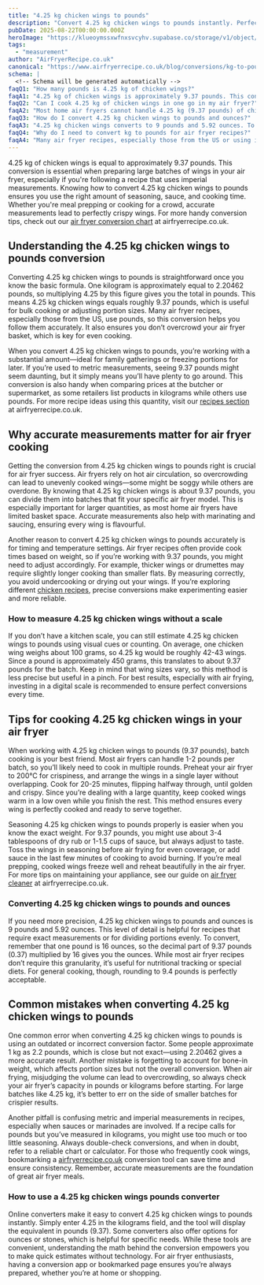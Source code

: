 ```yaml
---
title: "4.25 kg chicken wings to pounds"
description: "Convert 4.25 kg chicken wings to pounds instantly. Perfect your air fryer recipes with accurate measurements and cooking tips."
pubDate: 2025-08-22T00:00:00.000Z
heroImage: "https://klueoymssxwfnxsvcyhv.supabase.co/storage/v1/object/public/Shmucket/4-25-kg-chicken-wings-to-pounds.webp"
tags:
  - "measurement"
author: "AirFryerRecipe.co.uk"
canonical: "https://www.airfryerrecipe.co.uk/blog/conversions/kg-to-pounds/4-25-kg-chicken-wings-to-pounds"
schema: |
  <!-- Schema will be generated automatically -->
faqQ1: "How many pounds is 4.25 kg of chicken wings?"
faqA1: "4.25 kg of chicken wings is approximately 9.37 pounds. This conversion uses the standard factor where 1 kilogram equals 2.20462 pounds. It’s a useful measurement for bulk cooking or when following air fryer recipes that use imperial units."
faqQ2: "Can I cook 4.25 kg of chicken wings in one go in my air fryer?"
faqA2: "Most home air fryers cannot handle 4.25 kg (9.37 pounds) of chicken wings in one batch due to basket size limitations. Overcrowding leads to uneven cooking and soggy wings. It’s best to cook in batches of 1-2 pounds per round for crispy, perfectly cooked results."
faqQ3: "How do I convert 4.25 kg chicken wings to pounds and ounces?"
faqA3: "4.25 kg chicken wings converts to 9 pounds and 5.92 ounces. To calculate this, multiply the decimal part of the pounds (0.37) by 16, since there are 16 ounces in a pound. This level of precision is handy for recipes requiring exact measurements or portion control."
faqQ4: "Why do I need to convert kg to pounds for air fryer recipes?"
faqA4: "Many air fryer recipes, especially those from the US or using imperial measurements, provide cooking times and temperatures based on weight in pounds. Converting kilograms to pounds ensures you follow these instructions accurately, leading to better cooking results and avoiding under- or over-cooking."
---
```

<p>4.25 kg of chicken wings is equal to approximately 9.37 pounds. This conversion is essential when preparing large batches of wings in your air fryer, especially if you're following a recipe that uses imperial measurements. Knowing how to convert 4.25 kg chicken wings to pounds ensures you use the right amount of seasoning, sauce, and cooking time. Whether you're meal prepping or cooking for a crowd, accurate measurements lead to perfectly crispy wings. For more handy conversion tips, check out our <a href="https://www.airfryerrecipe.co.uk/air-fryer-conversion-chart">air fryer conversion chart</a> at airfryerrecipe.co.uk.</p>

<h2>Understanding the 4.25 kg chicken wings to pounds conversion</h2>
<p>Converting 4.25 kg chicken wings to pounds is straightforward once you know the basic formula. One kilogram is approximately equal to 2.20462 pounds, so multiplying 4.25 by this figure gives you the total in pounds. This means 4.25 kg chicken wings equals roughly 9.37 pounds, which is useful for bulk cooking or adjusting portion sizes. Many air fryer recipes, especially those from the US, use pounds, so this conversion helps you follow them accurately. It also ensures you don’t overcrowd your air fryer basket, which is key for even cooking.</p>
<p>When you convert 4.25 kg chicken wings to pounds, you’re working with a substantial amount—ideal for family gatherings or freezing portions for later. If you’re used to metric measurements, seeing 9.37 pounds might seem daunting, but it simply means you’ll have plenty to go around. This conversion is also handy when comparing prices at the butcher or supermarket, as some retailers list products in kilograms while others use pounds. For more recipe ideas using this quantity, visit our <a href="https://www.airfryerrecipe.co.uk/recipes">recipes section</a> at airfryerrecipe.co.uk.</p>

<h2>Why accurate measurements matter for air fryer cooking</h2>
<p>Getting the conversion from 4.25 kg chicken wings to pounds right is crucial for air fryer success. Air fryers rely on hot air circulation, so overcrowding can lead to unevenly cooked wings—some might be soggy while others are overdone. By knowing that 4.25 kg chicken wings is about 9.37 pounds, you can divide them into batches that fit your specific air fryer model. This is especially important for larger quantities, as most home air fryers have limited basket space. Accurate measurements also help with marinating and saucing, ensuring every wing is flavourful.</p>
<p>Another reason to convert 4.25 kg chicken wings to pounds accurately is for timing and temperature settings. Air fryer recipes often provide cook times based on weight, so if you’re working with 9.37 pounds, you might need to adjust accordingly. For example, thicker wings or drumettes may require slightly longer cooking than smaller flats. By measuring correctly, you avoid undercooking or drying out your wings. If you’re exploring different <a href="https://www.airfryerrecipe.co.uk/recipe-category/chicken">chicken recipes</a>, precise conversions make experimenting easier and more reliable.</p>

<h3>How to measure 4.25 kg chicken wings without a scale</h3>
<p>If you don’t have a kitchen scale, you can still estimate 4.25 kg chicken wings to pounds using visual cues or counting. On average, one chicken wing weighs about 100 grams, so 4.25 kg would be roughly 42-43 wings. Since a pound is approximately 450 grams, this translates to about 9.37 pounds for the batch. Keep in mind that wing sizes vary, so this method is less precise but useful in a pinch. For best results, especially with air frying, investing in a digital scale is recommended to ensure perfect conversions every time.</p>

<h2>Tips for cooking 4.25 kg chicken wings in your air fryer</h2>
<p>When working with 4.25 kg chicken wings to pounds (9.37 pounds), batch cooking is your best friend. Most air fryers can handle 1-2 pounds per batch, so you’ll likely need to cook in multiple rounds. Preheat your air fryer to 200°C for crispiness, and arrange the wings in a single layer without overlapping. Cook for 20-25 minutes, flipping halfway through, until golden and crispy. Since you’re dealing with a large quantity, keep cooked wings warm in a low oven while you finish the rest. This method ensures every wing is perfectly cooked and ready to serve together.</p>
<p>Seasoning 4.25 kg chicken wings to pounds properly is easier when you know the exact weight. For 9.37 pounds, you might use about 3-4 tablespoons of dry rub or 1-1.5 cups of sauce, but always adjust to taste. Toss the wings in seasoning before air frying for even coverage, or add sauce in the last few minutes of cooking to avoid burning. If you’re meal prepping, cooked wings freeze well and reheat beautifully in the air fryer. For more tips on maintaining your appliance, see our guide on <a href="https://www.airfryerrecipe.co.uk/air-fryer-cleaner">air fryer cleaner</a> at airfryerrecipe.co.uk.</p>

<h3>Converting 4.25 kg chicken wings to pounds and ounces</h3>
<p>If you need more precision, 4.25 kg chicken wings to pounds and ounces is 9 pounds and 5.92 ounces. This level of detail is helpful for recipes that require exact measurements or for dividing portions evenly. To convert, remember that one pound is 16 ounces, so the decimal part of 9.37 pounds (0.37) multiplied by 16 gives you the ounces. While most air fryer recipes don’t require this granularity, it’s useful for nutritional tracking or special diets. For general cooking, though, rounding to 9.4 pounds is perfectly acceptable.</p>

<h2>Common mistakes when converting 4.25 kg chicken wings to pounds</h2>
<p>One common error when converting 4.25 kg chicken wings to pounds is using an outdated or incorrect conversion factor. Some people approximate 1 kg as 2.2 pounds, which is close but not exact—using 2.20462 gives a more accurate result. Another mistake is forgetting to account for bone-in weight, which affects portion sizes but not the overall conversion. When air frying, misjudging the volume can lead to overcrowding, so always check your air fryer’s capacity in pounds or kilograms before starting. For large batches like 4.25 kg, it’s better to err on the side of smaller batches for crispier results.</p>
<p>Another pitfall is confusing metric and imperial measurements in recipes, especially when sauces or marinades are involved. If a recipe calls for pounds but you’ve measured in kilograms, you might use too much or too little seasoning. Always double-check conversions, and when in doubt, refer to a reliable chart or calculator. For those who frequently cook wings, bookmarking a <a href="https://www.airfryerrecipe.co.uk/">airfryerrecipe.co.uk</a> conversion tool can save time and ensure consistency. Remember, accurate measurements are the foundation of great air fryer meals.</p>

<h3>How to use a 4.25 kg chicken wings pounds converter</h3>
<p>Online converters make it easy to convert 4.25 kg chicken wings to pounds instantly. Simply enter 4.25 in the kilograms field, and the tool will display the equivalent in pounds (9.37). Some converters also offer options for ounces or stones, which is helpful for specific needs. While these tools are convenient, understanding the math behind the conversion empowers you to make quick estimates without technology. For air fryer enthusiasts, having a conversion app or bookmarked page ensures you’re always prepared, whether you’re at home or shopping.</p>
